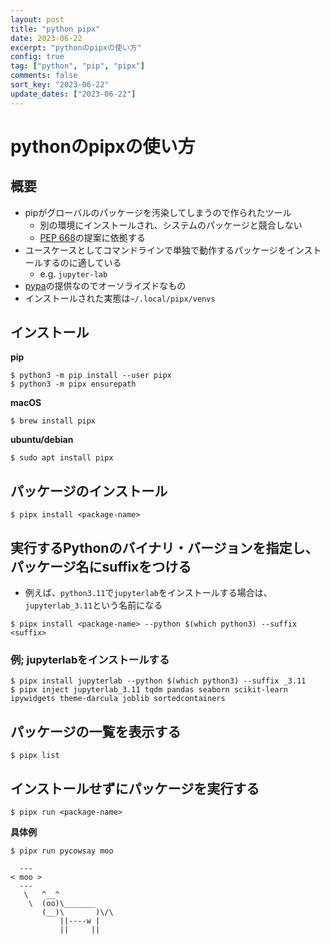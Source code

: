 ```yaml
---
layout: post
title: "python pipx"
date: 2023-06-22
excerpt: "pythonのpipxの使い方"
config: true
tag: ["python", "pip", "pipx"]
comments: false
sort_key: "2023-06-22"
update_dates: ["2023-06-22"]
---
```


# pythonのpipxの使い方

## 概要
 - pipがグローバルのパッケージを汚染してしまうので作られたツール
   - 別の環境にインストールされ、システムのパッケージと競合しない
   - [PEP 668](https://peps.python.org/pep-0668/)の提案に依拠する
 - ユースケースとしてコマンドラインで単独で動作するパッケージをインストールするのに適している
   - e.g. `jupyter-lab`
 - [pypa](https://github.com/pypa/pipx)の提供なのでオーソライズドなもの 
 - インストールされた実態は`~/.local/pipx/venvs`

## インストール

**pip**
```console
$ python3 -m pip install --user pipx
$ python3 -m pipx ensurepath
```

**macOS**
```console
$ brew install pipx
```

**ubuntu/debian**
```console
$ sudo apt install pipx
```

## パッケージのインストール

```console
$ pipx install <package-name>
```

## 実行するPythonのバイナリ・バージョンを指定し、パッケージ名にsuffixをつける
 - 例えば、`python3.11`で`jupyterlab`をインストールする場合は、`jupyterlab_3.11`という名前になる

```console
$ pipx install <package-name> --python $(which python3) --suffix <suffix>
```

### 例; jupyterlabをインストールする

```console
$ pipx install jupyterlab --python $(which python3) --suffix _3.11
$ pipx inject jupyterlab_3.11 tqdm pandas seaborn scikit-learn ipywidgets theme-darcula joblib sortedcontainers
```

## パッケージの一覧を表示する

```console
$ pipx list
```

## インストールせずにパッケージを実行する

```console
$ pipx run <package-name>
```

**具体例**
```console
$ pipx run pycowsay moo

  ---
< moo >
  ---
   \   ^__^
    \  (oo)\_______
       (__)\       )\/\
           ||----w |
           ||     ||
```
